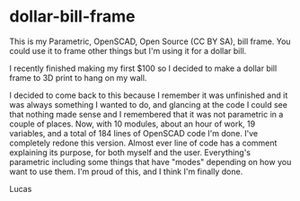 dollar-bill-frame
=================

This is my Parametric, OpenSCAD, Open Source (CC BY SA), bill frame. You could use it to frame other things but I'm using it for a dollar bill. 

I recently finished making my first $100 so I decided to make a dollar bill frame to 3D print to hang on my wall.

I decided to come back to this because I remember it was unfinished and it was always something I wanted to do, and glancing at the code I could see that nothing made sense and I remembered that it was not parametric in a couple of places. Now, with 10 modules, about an hour of work, 19 variables, and a total of 184 lines of OpenSCAD code I'm done. I've completely redone this version. Almost ever line of code has a comment explaining its purpose, for both myself and the user. Everything's parametric including some things that have "modes" depending on how you want to use them. I'm proud of this, and I think I'm finally done. 

Lucas
  





